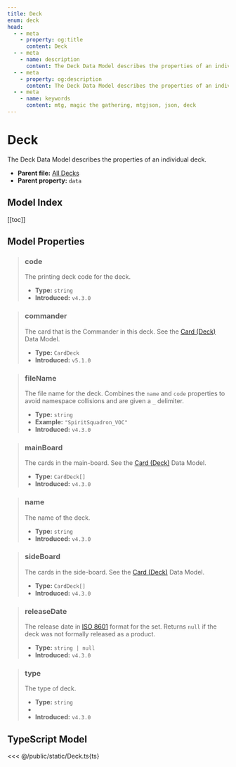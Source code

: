 ```yaml
---
title: Deck
enum: deck
head:
  - - meta
    - property: og:title
      content: Deck
  - - meta
    - name: description
      content: The Deck Data Model describes the properties of an individual deck.
  - - meta
    - property: og:description
      content: The Deck Data Model describes the properties of an individual deck.
  - - meta
    - name: keywords
      content: mtg, magic the gathering, mtgjson, json, deck
---
```


# Deck

The Deck Data Model describes the properties of an individual deck.

- **Parent file:** [All Decks](/downloads/all-decks/)
- **Parent property:** `data`

## Model Index

[[toc]]

## Model Properties

> ### code
>
> The printing deck code for the deck.
>
> - **Type:** `string`
> - **Introduced:** `v4.3.0`

> ### commander <i class="optional"></i>
>
> The card that is the Commander in this deck. See the [Card (Deck)](/data-models/card-deck/) Data Model.
>
> - **Type:** `CardDeck`
> - **Introduced:** `v5.1.0`

> ### fileName
>
> The file name for the deck. Combines the `name` and `code` properties to avoid namespace collisions and are given a `_` delimiter.
>
> - **Type:** `string`
> - **Example:** `"SpiritSquadron_VOC"`
> - **Introduced:** `v4.3.0`

> ### mainBoard
>
> The cards in the main-board. See the [Card (Deck)](/data-models/card-deck/) Data Model.
>
> - **Type:** `CardDeck[]`
> - **Introduced:** `v4.3.0`

> ### name
>
> The name of the deck.
>
> - **Type:** `string`
> - **Introduced:** `v4.3.0`

> ### sideBoard
>
> The cards in the side-board. See the [Card (Deck)](/data-models/card-deck/) Data Model.
>
> - **Type:** `CardDeck[]`
> - **Introduced:** `v4.3.0`

> ### releaseDate
>
> The release date in [ISO 8601](https://www.iso.org/iso-8601-date-and-time-format.html) format for the set. Returns `null` if the deck was not formally released as a product.
>
> - **Type:** `string | null`
> - **Introduced:** `v4.3.0`

> ### type
>
> The type of deck.
>
> - **Type:** `string`
> - <ExampleField type='type'/>
> - **Introduced:** `v4.3.0`

## TypeScript Model

<<< @/public/static/Deck.ts{ts}
